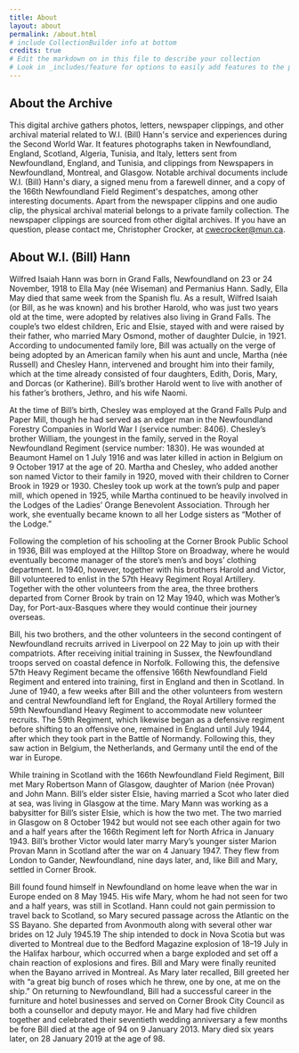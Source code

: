 ```yaml
---
title: About
layout: about
permalink: /about.html
# include CollectionBuilder info at bottom
credits: true
# Edit the markdown on in this file to describe your collection
# Look in _includes/feature for options to easily add features to the page
---
```

## About the Archive

This digital archive gathers photos, letters, newspaper clippings, and other archival material related to W.I. (Bill) Hann's service and experiences during the Second World War. It features photographs taken in Newfoundland, England, Scotland, Algeria, Tunisia, and Italy, letters sent from Newfoundland, England, and Tunisia, and clippings from Newspapers in Newfoundland, Montreal, and Glasgow. Notable archival documents include W.I. (Bill) Hann's diary, a signed menu from a farewell dinner, and a copy of the 166th Newfoundland Field Regiment's despatches, among other interesting documents. Apart from the newspaper clippins and one audio clip, the physical archival material belongs to a private family collection. The newspaper clippings are sourced from other digital archives. If you have an question, please contact me, Christopher Crocker, at cwecrocker@mun.ca.

## About W.I. (Bill) Hann

Wilfred Isaiah Hann was born in Grand Falls, Newfoundland on 23 or 24 November, 1918 to Ella May (née Wiseman) and Permanius Hann. Sadly, Ella May died that same week from the Spanish flu. As a result, Wilfred Isaiah (or Bill, as he was known) and his brother Harold, who was just two years old at the time, were adopted by relatives also living in Grand Falls. The couple’s two eldest children, Eric and Elsie, stayed with and were raised by their father, who married Mary Osmond, mother of daughter Dulcie, in 1921. According to undocumented family lore, Bill was actually on the verge of being adopted by an American family when his aunt and uncle, Martha (née Russell) and Chesley Hann, intervened and brought him into their family, which at the time already consisted of four daughters, Edith, Doris, Mary, and Dorcas (or Katherine). Bill’s brother Harold went to live with another of his father’s brothers, Jethro, and his wife Naomi.

At the time of Bill’s birth, Chesley was employed at the Grand Falls Pulp and Paper Mill, though he had served as an edger man in the Newfoundland Forestry Companies in World War I (service number: 8406). Chesley’s brother William, the youngest in the family, served in the Royal Newfoundland Regiment (service number: 1830). He was wounded at Beaumont Hamel on 1 July 1916 and was later killed in action in Belgium on 9 October 1917 at the age of 20. Martha and Chesley, who added another son named Victor to their family in 1920, moved with their children to Corner Brook in 1929 or 1930. Chesley took up work at the town’s pulp and paper mill, which opened in 1925, while Martha continued to be heavily involved in the Lodges of the Ladies’ Orange Benevolent Association. Through her work, she eventually became known to all her Lodge sisters as “Mother of the Lodge.”

Following the completion of his schooling at the Corner Brook Public School in 1936, Bill was employed at the Hilltop Store on Broadway, where he would eventually become manager of the store’s men’s and boys’ clothing department. In 1940, however, together with his brothers Harold and Victor, Bill volunteered to enlist in the 57th Heavy Regiment Royal Artillery. Together with the other volunteers from the area, the three brothers departed from Corner Brook by train on 12 May 1940, which was Mother’s Day, for Port-aux-Basques where they would continue their journey overseas.

Bill, his two brothers, and the other volunteers in the second contingent of Newfoundland recruits arrived in Liverpool on 22 May to join up with their compatriots. After receiving initial training in Sussex, the Newfoundland troops served on coastal defence in Norfolk. Following this, the defensive 57th Heavy Regiment became the offensive 166th Newfoundland Field Regiment and entered into training, first in England and then in Scotland. In June of 1940, a few weeks after Bill and the other volunteers from western and central Newfoundland left for England, the Royal Artillery formed the 59th Newfoundland Heavy Regiment to accommodate new volunteer recruits. The 59th Regiment, which likewise began as a defensive regiment before shifting to an offensive one, remained in England until July 1944, after which they took part in the Battle of Normandy. Following this, they saw action in Belgium, the Netherlands, and Germany until the end of the war in Europe.

While training in Scotland with the 166th Newfoundland Field Regiment, Bill met Mary Robertson Mann of Glasgow, daughter of Marion (née Provan) and John Mann. Bill’s elder sister Elsie, having married a Scot who later died at sea, was living in Glasgow at the time. Mary Mann was working as a babysitter for Bill’s sister Elsie, which is how the two met. The two married in Glasgow on 8 October 1942 but would not see each other again for two and a half years after the 166th Regiment left for North Africa in January 1943. Bill’s brother Victor would later marry Mary’s younger sister Marion Provan Mann in Scotland after the war on 4 January 1947. They flew from London to Gander, Newfoundland, nine days later, and, like Bill and Mary, settled in Corner Brook.

Bill found found himself in Newfoundland on home leave when the war in Europe ended on 8 May 1945. His wife Mary, whom he had not seen for two and a half years, was still in Scotland. Hann could not gain permission to travel back to Scotland, so Mary secured passage across the Atlantic on the SS Bayano. She departed from Avonmouth along with several other war brides on 12 July 1945.19 The ship intended to dock in Nova Scotia but was diverted to Montreal due to the Bedford Magazine explosion of 18–19 July in the Halifax harbour, which occurred when a barge exploded and set off a chain reaction of explosions and fires. Bill and Mary were finally reunited when the Bayano arrived in Montreal. As Mary later recalled, Bill greeted her with “a great big bunch of roses which he threw, one by one, at me on the ship.” On returning to Newfoundland, Bill had a successful career in the furniture and hotel businesses and served on Corner Brook City Council as both a counsellor and deputy mayor. He and Mary had five children together and celebrated their seventieth wedding anniversary a few months be fore Bill died at the age of 94 on 9 January 2013. Mary died six years later, on 28 January 2019 at the age of 98.


<!-- IMPORTANT!!! DELETE this comment and the include below when you are finished editing this page for your collection. The include below introduces about page features. They will show up on your collection's about page until you delete it.  -->
